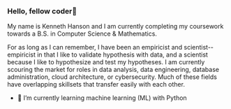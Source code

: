 ### Hello, fellow coder👋

My name is Kenneth Hanson and I am currently completing my coursework towards a B.S. in Computer Science & Mathematics. 

For as long as I can remember, I have been an empiricist and scientist--empiricist in that I like to validate hypothesis with data, and a scientist because I like to hypothesize and test my hypotheses. I am currently scouring the market for roles in data analysis, data engineering, database administration, cloud architecture, or cybersecurity. Much of these fields have overlapping skillsets that transfer easily with each other. 

- 🌱 I’m currently learning machine learning (ML) with Python

<!--
**ksonh/ksonh** is a ✨ _special_ ✨ repository because its `README.md` (this file) appears on your GitHub profile.

Here are some ideas to get you started:

- 🔭 I’m currently working on ...
- 🌱 I’m currently learning ...
- 👯 I’m looking to collaborate on ...
- 🤔 I’m looking for help with ...
- 💬 Ask me about ...
- 📫 How to reach me: ...
- 😄 Pronouns: ...
- ⚡ Fun fact: ...
-->
